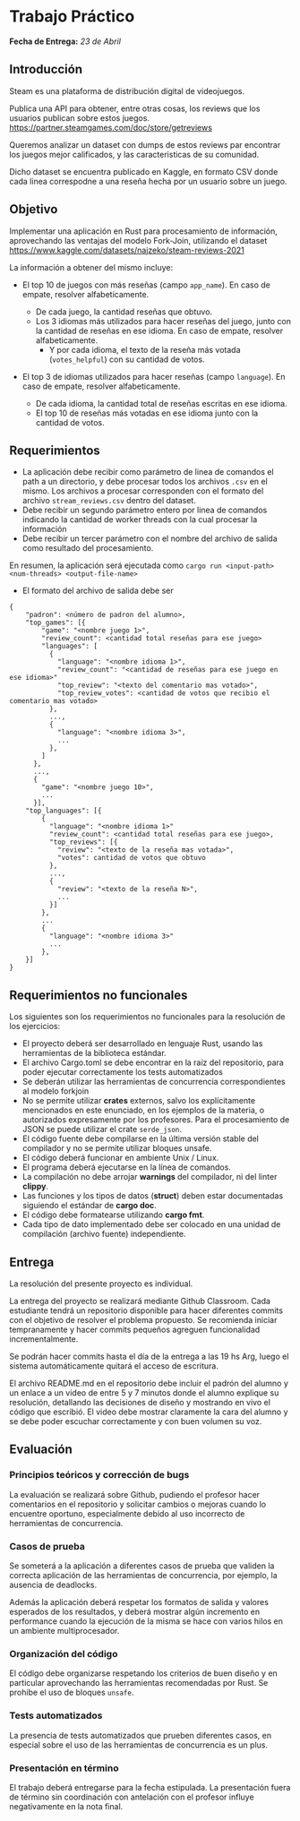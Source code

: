 # Trabajo Práctico

**Fecha de Entrega:** 
*23 de Abril*

## Introducción

Steam es una plataforma de distribución digital de videojuegos.

Publica una API para obtener, entre otras cosas, los reviews que los usuarios publican sobre estos juegos. https://partner.steamgames.com/doc/store/getreviews

Queremos analizar un dataset con dumps de estos reviews par encontrar los juegos mejor calificados, y las caracteristicas de su comunidad.

Dicho dataset se encuentra publicado en Kaggle, en formato CSV donde cada linea correspodne a una reseña hecha por un usuario sobre un juego.

## Objetivo

Implementar una aplicación en Rust para procesamiento de información, aprovechando las ventajas del modelo Fork-Join, 
utilizando el dataset <https://www.kaggle.com/datasets/najzeko/steam-reviews-2021>

La información a obtener del mismo incluye:

- El top 10 de juegos con más reseñas (campo `app_name`). En caso de empate, resolver alfabeticamente.
  - De cada juego, la cantidad reseñas que obtuvo.
  - Los 3 idiomas más utilizados para hacer reseñas del juego, junto con la cantidad de reseñas en ese idioma. En caso de empate, resolver alfabeticamente.
    - Y por cada idioma, el texto de la reseña más votada (`votes_helpful`) con su cantidad de votos.

- El top 3 de idiomas utilizados para hacer reseñas (campo `language`). En caso de empate, resolver alfabeticamente.
  - De cada idioma, la cantidad total de reseñas escritas en ese idioma.
  - El top 10 de reseñas más votadas en ese idioma junto con la cantidad de votos.

## Requerimientos

- La aplicación debe recibir como parámetro de linea de comandos el path a un directorio, y debe procesar todos los 
  archivos `.csv` en el mismo. Los archivos a procesar corresponden con el formato del archivo `stream_reviews.csv` dentro del dataset.
- Debe recibir un segundo parámetro entero por linea de comandos indicando la cantidad de worker threads con la cual procesar la información
- Debe recibir un tercer parámetro con el nombre del archivo de salida como resultado del procesamiento. 

En resumen, la aplicación será ejecutada como `cargo run <input-path> <num-threads> <output-file-name>`

- El formato del archivo de salida debe ser
```
{
    "padron": <número de padron del alumno>,
    "top_games": [{
        "game": "<nombre juego 1>",
        "review_count": <cantidad total reseñas para ese juego>
        "languages": [
          {
            "language": "<nombre idioma 1>",
            "review_count": "<cantidad de reseñas para ese juego en ese idioma>"
            "top_review": "<texto del comentario mas votado>",
            "top_review_votes": <cantidad de votos que recibio el comentario mas votado>
          },
          ...,
          {
            "language": "<nombre idioma 3>",
            ...
          },
        ]
      },
      ...,
      {
        "game": "<nombre juego 10>",
        ...
      }],
    "top_languages": [{
        {
          "language": "<nombre idioma 1>"
          "review_count": <cantidad total reseñas para ese juego>,
          "top_reviews": [{
            "review": "<texto de la reseña mas votada>",
            "votes": cantidad de votos que obtuvo
          },
          ...,
          {
            "review": "<texto de la reseña N>",
            ...
          }]
        },
        ...
        {
          "language": "<nombre idioma 3>"
          ...
        },
    }]
}
```


## Requerimientos no funcionales

Los siguientes son los requerimientos no funcionales para la resolución de los ejercicios:

- El proyecto deberá ser desarrollado en lenguaje Rust, usando las herramientas de la biblioteca estándar.
- El archivo Cargo.toml se debe encontrar en la raíz del repositorio, para poder ejecutar correctamente los tests automatizados
- Se deberán utilizar las herramientas de concurrencia correspondientes al modelo forkjoin
- No se permite utilizar **crates** externos, salvo los explícitamente mencionados en este enunciado, en los ejemplos de la materia, o autorizados expresamente por los profesores. Para el procesamiento de JSON se puede utilizar el crate `serde_json`.
- El código fuente debe compilarse en la última versión stable del compilador y no se permite utilizar bloques unsafe.
- El código deberá funcionar en ambiente Unix / Linux.
- El programa deberá ejecutarse en la línea de comandos.
- La compilación no debe arrojar **warnings** del compilador, ni del linter **clippy**.
- Las funciones y los tipos de datos (**struct**) deben estar documentadas siguiendo el estándar de **cargo doc**.
- El código debe formatearse utilizando **cargo fmt**.
- Cada tipo de dato implementado debe ser colocado en una unidad de compilación (archivo fuente) independiente.

## Entrega

La resolución del presente proyecto es individual.

La entrega del proyecto se realizará mediante Github Classroom. Cada estudiante tendrá un repositorio disponible para hacer diferentes commits con el objetivo de resolver el problema propuesto. Se recomienda iniciar tempranamente y hacer commits pequeños agreguen funcionalidad incrementalmente.

Se podrán hacer commits hasta el día de la entrega a las 19 hs Arg, luego el sistema automáticamente quitará el acceso de escritura.

El archivo README.md en el repositorio debe incluir el padrón del alumno y un enlace a un video de entre 5 y 7 minutos donde el alumno explique su resolución, detallando las decisiones de diseño y mostrando en vivo el código que escribió. El video debe mostrar claramente la cara del alumno y se debe poder escuchar correctamente y con buen volumen su voz. 

## Evaluación

### Principios teóricos y corrección de bugs

La evaluación se realizará sobre Github, pudiendo el profesor hacer comentarios en el repositorio y solicitar cambios
o mejoras cuando lo encuentre oportuno, especialmente debido al uso incorrecto de herramientas de concurrencia.

### Casos de prueba

Se someterá a la aplicación a diferentes casos de prueba que validen la correcta aplicación de las herramientas de 
concurrencia, por ejemplo, la ausencia de deadlocks.

Además la aplicación deberá respetar los formatos de salida y valores esperados de los resultados, y deberá mostrar algún
incremento en performance cuando la ejecución de la misma se hace con varios hilos en un ambiente multiprocesador.  

### Organización del código

El código debe organizarse respetando los criterios de buen diseño y en particular aprovechando las herramientas recomendadas por Rust. Se prohibe el uso de bloques `unsafe`.

### Tests automatizados

La presencia de tests automatizados que prueben diferentes casos, en especial sobre el uso de las herramientas de concurrencia es un plus.

### Presentación en término

El trabajo deberá entregarse para la fecha estipulada. La presentación fuera de término sin coordinación con antelación con el profesor influye negativamente en la nota final.